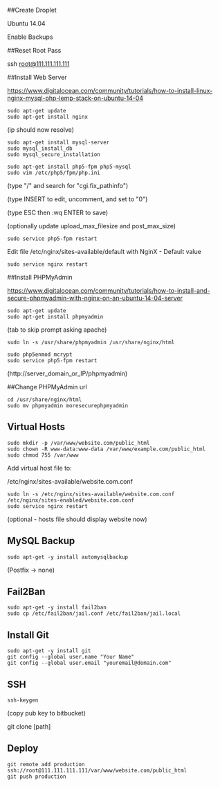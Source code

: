##Create Droplet

Ubuntu 14.04

Enable Backups

##Reset Root Pass

ssh root@111.111.111.111

##Install Web Server

https://www.digitalocean.com/community/tutorials/how-to-install-linux-nginx-mysql-php-lemp-stack-on-ubuntu-14-04

```
sudo apt-get update
sudo apt-get install nginx
```

(ip should now resolve)

```
sudo apt-get install mysql-server
sudo mysql_install_db
sudo mysql_secure_installation
```

```
sudo apt-get install php5-fpm php5-mysql
sudo vim /etc/php5/fpm/php.ini
```

(type "/" and search for "cgi.fix_pathinfo")

(type INSERT to edit, uncomment, and set to "0")

(type ESC then :wq ENTER to save)

(optionally update upload_max_filesize and post_max_size)

```
sudo service php5-fpm restart
```

Edit file /etc/nginx/sites-available/default with NginX - Default value

```
sudo service nginx restart
```

##Install PHPMyAdmin

https://www.digitalocean.com/community/tutorials/how-to-install-and-secure-phpmyadmin-with-nginx-on-an-ubuntu-14-04-server 

```
sudo apt-get update
sudo apt-get install phpmyadmin
```

(tab to skip prompt asking apache)

```
sudo ln -s /usr/share/phpmyadmin /usr/share/nginx/html
```

```
sudo php5enmod mcrypt
sudo service php5-fpm restart
```

(http://server_domain_or_IP/phpmyadmin)

##Change PHPMyAdmin url

```
cd /usr/share/nginx/html
sudo mv phpmyadmin moresecurephpmyadmin
```

## Virtual Hosts

```
sudo mkdir -p /var/www/website.com/public_html
sudo chown -R www-data:www-data /var/www/example.com/public_html
sudo chmod 755 /var/www
```

Add virtual host file to:

/etc/nginx/sites-available/website.com.conf

```
sudo ln -s /etc/nginx/sites-available/website.com.conf /etc/nginx/sites-enabled/website.com.conf
sudo service nginx restart
```

(optional - hosts file should display website now)

## MySQL Backup

```
sudo apt-get -y install automysqlbackup
```
(Postfix -> none)

## Fail2Ban

```
sudo apt-get -y install fail2ban
sudo cp /etc/fail2ban/jail.conf /etc/fail2ban/jail.local
```

## Install Git
```
sudo apt-get -y install git
git config --global user.name "Your Name"
git config --global user.email "youremail@domain.com"
```

## SSH
```
ssh-keygen 
```
<enter> <enter> <enter>
(copy pub key to bitbucket)

git clone [path]

## Deploy
```
git remote add production ssh://root@111.111.111.111/var/www/website.com/public_html
git push production
```
